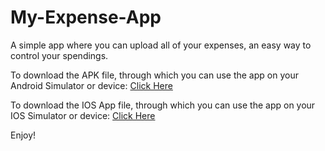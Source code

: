 # My-Expense-App
A simple app where you can upload all of your expenses, an easy way to control your spendings.


To download the APK file, through which you can use the app on your Android Simulator or device: 
[Click Here](https://expo.dev/artifacts/eas/9MFeaG3c21T22ZKUUVp6ho.apk)

To download the IOS App file, through which you can use the app on your IOS Simulator or device: 
[Click Here](https://expo.dev/artifacts/eas/ngimPE91At32kkZL94Ta9E.tar.gz)


Enjoy!
